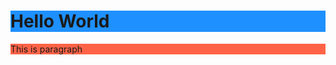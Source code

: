 <!DOCTYPE html>
<html>
<body>

<h1 style="background-color:DodgerBlue;">Hello World</h1>

<p style="background-color:Tomato;">
This is paragraph
</p>

</body>
</html>

